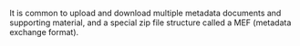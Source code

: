 It is common to upload and download multiple metadata documents and supporting material, and a special zip file structure called a MEF (metadata exchange format).

